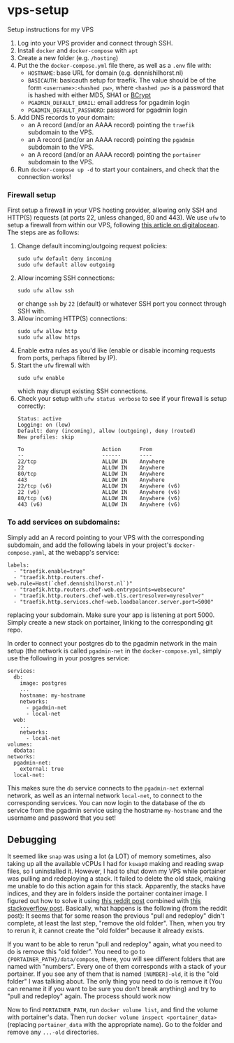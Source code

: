 # vps-setup
Setup instructions for my VPS

1. Log into your VPS provider and connect through SSH.
2. Install `docker` and `docker-compose` with `apt`
3. Create a new folder (e.g. `/hosting`)
4. Put the the `docker-compose.yml` file there, as well as a `.env` file with:
   - `HOSTNAME`: base URL for domain (e.g. dennishilhorst.nl)
   - `BASICAUTH`: basicauth setup for traefik. The value should be of the form
     `<username>:<hashed pw>`, where `<hashed pw>` is a password that is hashed with either MD5, SHA1 or [BCrypt](https://bcrypt-generator.com/)
   - `PGADMIN_DEFAULT_EMAIL`: email address for pgadmin login
   - `PGADMIN_DEFAULT_PASSWORD`: password for pgadmin login
5. Add DNS records to your domain:
   - an A record (and/or an AAAA record) pointing the `traefik` subdomain to the VPS.
   - an A record (and/or an AAAA record) pointing the `pgadmin` subdomain to the VPS.
   - an A record (and/or an AAAA record) pointing the `portainer` subdomain to the VPS.
6. Run `docker-compose up -d` to start your containers, and check that the connection works!

### Firewall setup
First setup a firewall in your VPS hosting provider, allowing only SSH and HTTP(S) requests (at ports 22, unless changed, 80 and 443). 
We use `ufw` to setup a firewall from within our VPS, following [this article on digitalocean](https://www.digitalocean.com/community/tutorials/how-to-set-up-a-firewall-with-ufw-on-ubuntu-20-04).
The steps are as follows:
1. Change default incoming/outgoing request policies:
   ```
   sudo ufw default deny incoming
   sudo ufw default allow outgoing
   ```
2. Allow incoming SSH connections:
   ```
   sudo ufw allow ssh
   ```
   or change `ssh` by `22` (default) or whatever SSH port you connect through SSH with.
3. Allow incoming HTTP(S) connections:
   ```
   sudo ufw allow http
   sudo ufw allow https
   ```
4. Enable extra rules as you'd like (enable or disable incoming requests from ports, perhaps filtered by IP).
5. Start the `ufw` firewall with
   ```
   sudo ufw enable
   ```
   which may disrupt existing SSH connections.
6. Check your setup with `ufw status verbose` to see if your firewall is setup correctly:
   ```
   Status: active
   Logging: on (low)
   Default: deny (incoming), allow (outgoing), deny (routed)
   New profiles: skip
   
   To                         Action      From
   --                         ------      ----
   22/tcp                     ALLOW IN    Anywhere
   22                         ALLOW IN    Anywhere
   80/tcp                     ALLOW IN    Anywhere
   443                        ALLOW IN    Anywhere
   22/tcp (v6)                ALLOW IN    Anywhere (v6)
   22 (v6)                    ALLOW IN    Anywhere (v6)
   80/tcp (v6)                ALLOW IN    Anywhere (v6)
   443 (v6)                   ALLOW IN    Anywhere (v6)
   ```

### To add services on subdomains:
Simply add an A record pointing to your VPS with the corresponding subdomain, and add the following labels in your project's `docker-compose.yaml`, at the webapp's service:
```
labels:
  - "traefik.enable=true"
  - "traefik.http.routers.chef-web.rule=Host(`chef.dennishilhorst.nl`)"
  - "traefik.http.routers.chef-web.entrypoints=websecure"
  - "traefik.http.routers.chef-web.tls.certresolver=myresolver"
  - "traefik.http.services.chef-web.loadbalancer.server.port=5000"
```
replacing your subdomain. Make sure your app is listening at port 5000. Simply create a new stack on portainer, linking to the corresponding git repo.

In order to connect your postgres db to the pgadmin network in the main setup (the network is called `pgadmin-net` in the `docker-compose.yml`, simply use the following in your postgres service:
```
services:
  db:
    image: postgres
    ...
    hostname: my-hostname
    networks:
      - pgadmin-net
      - local-net
  web:
    ...
    networks:
      - local-net
volumes:
  dbdata:
networks:
  pgadmin-net:
    external: true
  local-net:

```
This makes sure the `db` service connects to the `pgadmin-net` external network, as well as an internal network `local-net`, to connect to the corresponding services. You can now login to the database of the `db` service from the pgadmin service using the hostname `my-hostname` and the username and password that you set!

## Debugging

It seemed like `snap` was using a lot (a LOT) of memory sometimes, also taking up all the available vCPUs I had for `kswap0` making and reading swap files, so I uninstalled it. However, I had to shut down my VPS while portainer was pulling and redeploying a stack. It failed to delete the old stack, making me unable to do this action again for this stack. Apparently, the stacks have indices, and they are in folders inside the portainer container image. I figured out how to solve it using [this reddit post](https://www.reddit.com/r/portainer/comments/11qawqq/getting_error_target_path_already_exists_when/) combined with [this stackoverflow post](https://stackoverflow.com/questions/34803466/how-to-list-the-content-of-a-named-volume-in-docker-1-9). Basically, what happens is the following (from the reddit post):
It seems that for some reason the previous "pull and redeploy" didn't complete, at least the last step, "remove the old folder". Then, when you try to rerun it, it cannot create the "old folder" because it already exists.

If you want to be able to rerun "pull and redeploy" again, what you need to do is remove this "old folder".
You need to go to `{PORTAINER_PATH}/data/compose`, there, you will see different folders that are named with "numbers". Every one of them corresponds with a stack of your portainer. If you see any of them that is named `[NUMBER]-old`, it is the "old folder" I was talking about. The only thing you need to do is remove it (You can rename it if you want to be sure you don't break anything) and try to "pull and redeploy" again. The process should work now

Now to find `PORTAINER_PATH`, run `docker volume list`, and find the volume with portainer's data. Then run `docker volume inspect <portainer_data>` (replacing `portainer_data` with the appropriate name). Go to the folder and remove any `...-old` directories. 

